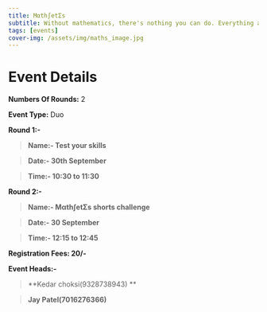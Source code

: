 ```yaml
---
title: Mαth∫etΣs
subtitle: Without mathematics, there's nothing you can do. Everything around you is numbers.
tags: [events]
cover-img: /assets/img/maths_image.jpg
---
```



# Event Details

**Numbers Of Rounds:** 2

**Event Type:** Duo

**Round 1:-**

   > **Name:- Test your skills**
  
   > **Date:- 30th September**
  
   > **Time:- 10:30 to 11:30**

**Round 2:-**
  
   > **Name:- Mαth∫etΣs shorts challenge**
  
   > **Date:- 30 September**
  
   > **Time:- 12:15 to 12:45**

**Registration Fees: 20/-**

**Event Heads:-**

   > **Kedar choksi(9328738943) **
   
   > **Jay Patel(7016276366)**
